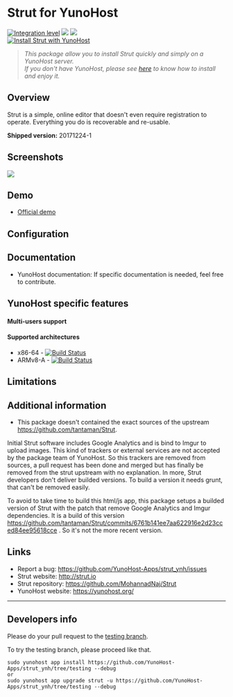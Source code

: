 # Strut for YunoHost

[![Integration level](https://dash.yunohost.org/integration/strut.svg)](https://dash.yunohost.org/appci/app/strut) ![](https://ci-apps.yunohost.org/ci/badges/strut.status.svg) ![](https://ci-apps.yunohost.org/ci/badges/strut.maintain.svg)  
[![Install Strut with YunoHost](https://install-app.yunohost.org/install-with-yunohost.png)](https://install-app.yunohost.org/?app=strut)

> *This package allow you to install Strut quickly and simply on a YunoHost server.  
If you don't have YunoHost, please see [here](https://yunohost.org/#/install) to know how to install and enjoy it.*

## Overview
Strut is a simple, online editor that doesn't even require registration to operate. Everything you do is recoverable and re-usable.

**Shipped version:** 20171224-1

## Screenshots

![](https://f.cloud.github.com/assets/1009003/515405/f1003c6a-be74-11e2-84b9-14776c652afb.png)

## Demo

* [Official demo](http://strut.io/editor/index.html)

## Configuration

## Documentation

 * YunoHost documentation: If specific documentation is needed, feel free to contribute.

## YunoHost specific features

#### Multi-users support

#### Supported architectures

* x86-64 - [![Build Status](https://ci-apps.yunohost.org/ci/logs/strut%20%28Apps%29.svg)](https://ci-apps.yunohost.org/ci/apps/strut/)
* ARMv8-A - [![Build Status](https://ci-apps-arm.yunohost.org/ci/logs/strut%20%28Apps%29.svg)](https://ci-apps-arm.yunohost.org/ci/apps/strut/)

## Limitations

## Additional information

* This package doesn't contained the exact sources of the upstream https://github.com/tantaman/Strut. 

Initial Strut software includes Google Analytics and is bind to Imgur to upload images. This kind of trackers or external services are not accepted by the package team of YunoHost. So this trackers are removed from sources, a pull request has been done and merged but has finally be removed from the strut upstream with no explanation. In more, Strut developers don't deliver builded versions. To build a version it needs grunt, that can't be removed easily.

To avoid to take time to build this html/js app, this package setups a builded version of Strut with the patch that remove Google Analytics and Imgur dependencies. It is a build of this version https://github.com/tantaman/Strut/commits/6761b141ee7aa622916e2d23cced84ee95618cce . So it's not the more recent version.

## Links

 * Report a bug: https://github.com/YunoHost-Apps/strut_ynh/issues
 * Strut website: http://strut.io
 * Strut repository: https://github.com/MohannadNaj/Strut
 * YunoHost website: https://yunohost.org/

---

## Developers info

Please do your pull request to the [testing branch](https://github.com/YunoHost-Apps/strut_ynh/tree/testing).

To try the testing branch, please proceed like that.
```
sudo yunohost app install https://github.com/YunoHost-Apps/strut_ynh/tree/testing --debug
or
sudo yunohost app upgrade strut -u https://github.com/YunoHost-Apps/strut_ynh/tree/testing --debug
```
